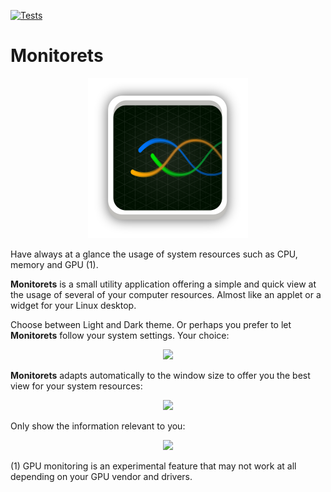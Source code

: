 [![Tests](https://github.com/jorchube/monitorets/actions/workflows/CI.yml/badge.svg)](https://github.com/jorchube/monitorets/actions/workflows/CI.yml)

# Monitorets

<p align="center">
    <img src="https://github.com/jorchube/monitorets/blob/master/imgs/logo.svg" />
</p>


Have always at a glance the usage of system resources such as CPU, memory and GPU (1).

**Monitorets** is a small utility application offering a simple and quick view at the usage of several of your computer resources. Almost like an applet or a widget for your Linux desktop.


Choose between Light and Dark theme. Or perhaps you prefer to let **Monitorets** follow your system settings. Your choice:

<p align="center">
    <img src="https://github.com/jorchube/monitorets/blob/master/imgs/themeable.png" />
</p>


**Monitorets** adapts automatically to the window size to offer you the best view for your system resources:

<p align="center">
    <img src="https://github.com/jorchube/monitorets/blob/master/imgs/adaptable.png" />
</p>


Only show the information relevant to you:


<p align="center">
    <img src="https://github.com/jorchube/monitorets/blob/master/imgs/configurable.png" />
</p>


(1) GPU monitoring is an experimental feature that may not work at all depending on your GPU vendor and drivers.
